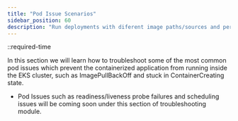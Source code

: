 ```yaml
---
title: "Pod Issue Scenarios"
sidebar_position: 60
description: "Run deployments with diferent image paths/sources and persistent volume configurations, introduce the issues related to running those deployments"
---
```


::required-time

In this section we will learn how to troubleshoot some of the most common pod issues which prevent the containerized application from running inside the EKS cluster, such as ImagePullBackOff and stuck in ContainerCreating state.

- Pod Issues such as readiness/liveness probe failures and scheduling issues will be coming soon under this section of troubleshooting module.

